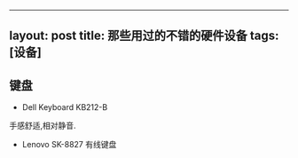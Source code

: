
---
layout: post
title: 那些用过的不错的硬件设备
tags: [设备]
---

## 键盘

* Dell Keyboard KB212-B

<!-- more -->

手感舒适,相对静音.

* Lenovo SK-8827 有线键盘